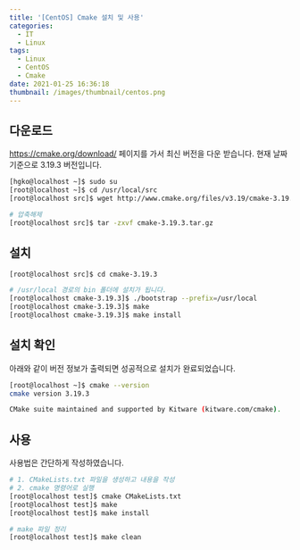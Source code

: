 ```yaml
---
title: '[CentOS] Cmake 설치 및 사용'
categories:
  - IT
  - Linux
tags:
  - Linux
  - CentOS
  - Cmake
date: 2021-01-25 16:36:18
thumbnail: /images/thumbnail/centos.png
---
```


## 다운로드

https://cmake.org/download/ 페이지를 가서 최신 버전을 다운 받습니다. 현재 날짜 기준으로 3.19.3 버전입니다.

```bash
[hgko@localhost ~]$ sudo su
[root@localhost ~]$ cd /usr/local/src
[root@localhost src]$ wget http://www.cmake.org/files/v3.19/cmake-3.19.3.tar.gz

# 압축해제
[root@localhost src]$ tar -zxvf cmake-3.19.3.tar.gz
```

## 설치

```bash
[root@localhost src]$ cd cmake-3.19.3

# /usr/local 경로의 bin 폴더에 설치가 됩니다.
[root@localhost cmake-3.19.3]$ ./bootstrap --prefix=/usr/local
[root@localhost cmake-3.19.3]$ make
[root@localhost cmake-3.19.3]$ make install
```

## 설치 확인

아래와 같이 버전 정보가 출력되면 성공적으로 설치가 완료되었습니다.

```bash
[root@localhost ~]$ cmake --version
cmake version 3.19.3

CMake suite maintained and supported by Kitware (kitware.com/cmake).
```

## 사용

사용법은 간단하게 작성하였습니다.

```bash
# 1. CMakeLists.txt 파일을 생성하고 내용을 작성
# 2. cmake 명령어로 실행
[root@localhost test]$ cmake CMakeLists.txt
[root@localhost test]$ make
[root@localhost test]$ make install

# make 파일 정리
[root@localhost test]$ make clean
```
